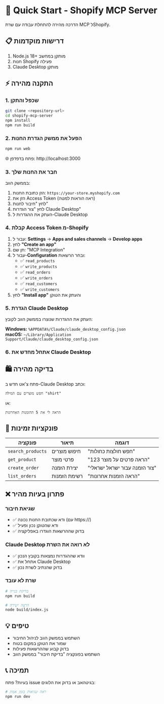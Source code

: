 # 🚀 Quick Start - Shopify MCP Server

הדרכה מהירה להתחלת עבודה עם שרת MCP לShopify.

## 📋 דרישות מוקדמות

1. Node.js 18+ מותקן במחשב
2. חנות Shopify פעילה
3. Claude Desktop מותקן

## ⚡ התקנה מהירה

### 1. שכפל והתקן
```bash
git clone <repository-url>
cd shopify-mcp-server
npm install
npm run build
```

### 2. הפעל את ממשק הגדרת החנות
```bash
npm run web
```

🌐 פתח בדפדפן: http://localhost:3000

### 3. חבר את החנות שלך

בממשק הווב:
1. הזן כתובת החנות: `https://your-store.myshopify.com`
2. הזן את Access Token (ראה הוראות למטה)
3. לחץ "חיבור לחנות"
4. לחץ "צור הגדרות Claude Desktop"
5. העתק את ההגדרות ל-Claude Desktop

### 4. קבלת Access Token מ-Shopify

1. עבור ל: **Settings** → **Apps and sales channels** → **Develop apps**
2. לחץ **"Create an app"**
3. תן שם: "MCP Integration"
4. עבור ל-**Configuration** ובחר הרשאות:
   - ✅ `read_products`
   - ✅ `write_products` 
   - ✅ `read_orders`
   - ✅ `write_orders`
   - ✅ `read_customers`
   - ✅ `write_customers`
5. לחץ **"Install app"** והעתק את הטוקן

### 5. הגדרת Claude Desktop

העתק את ההגדרות שנוצרו בממשק הווב לקובץ:

**Windows:** `%APPDATA%/Claude/claude_desktop_config.json`  
**macOS:** `~/Library/Application Support/Claude/claude_desktop_config.json`

### 6. אתחל מחדש את Claude Desktop

## 🛍️ בדיקה מהירה

פתח צ'אט חדש ב-Claude Desktop וכתב:

```
חפש מוצרים עם המילה "shirt"
```

או:

```
הראה לי את 5 ההזמנות האחרונות
```

## 🔧 פונקציות זמינות

| פונקציה | תיאור | דוגמה |
|---------|--------|---------|
| `search_products` | חיפוש מוצרים | "חפש חולצות כחולות" |
| `get_product` | פרטי מוצר | "הראה פרטים על מוצר 123" |
| `create_order` | יצירת הזמנה | "צור הזמנה עבור ישראל ישראלי" |
| `list_orders` | רשימת הזמנות | "הראה הזמנות אחרונות" |

## ❌ פתרון בעיות מהיר

### שגיאת חיבור
- ✅ ודא שכתובת החנות נכונה (עם https://)
- ✅ ודא שהטוקן נכון ופעיל
- ✅ בדוק שההרשאות הוגדרו באפליקציה

### Claude Desktop לא רואה את השרת
- ✅ וודא שההגדרות נמצאות בקובץ הנכון
- ✅ אתחל את Claude Desktop
- ✅ בדוק שהנתיב לשרת נכון

### שרת לא עובד
```bash
# בדיקת בנייה
npm run build

# הרצה ישירה
node build/index.js
```

## 💡 טיפים

- השתמש בממשק הווב לניהול החיבור
- שמור את הטוקן במקום בטוח
- בדוק קבוע שההרשאות פעילות
- השתמש בפונקציה "בדיקת חיבור" בממשק הווב

## 📞 תמיכה

בעיות? פתח issue בגיטהאב או בדוק את הלוגים:
```bash
# ראה שגיאות בזמן אמת
npm run dev
```